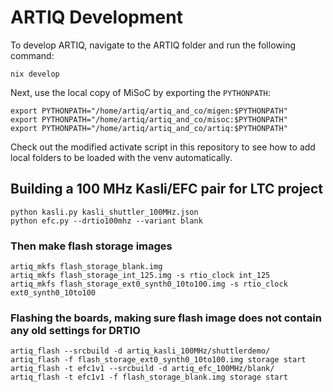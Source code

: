 # ARTIQ Development

To develop ARTIQ, navigate to the ARTIQ folder and run the following command:

    nix develop

Next, use the local copy of MiSoC by exporting the `PYTHONPATH`:

    export PYTHONPATH="/home/artiq/artiq_and_co/migen:$PYTHONPATH"
    export PYTHONPATH="/home/artiq/artiq_and_co/misoc:$PYTHONPATH"
    export PYTHONPATH="/home/artiq/artiq_and_co/artiq:$PYTHONPATH"

Check out the modified activate script in this repository to see how to add
local folders to be loaded with the venv automatically.

## Building a 100 MHz Kasli/EFC pair for LTC project

    python kasli.py kasli_shuttler_100MHz.json
    python efc.py --drtio100mhz --variant blank

### Then make flash storage images

    artiq_mkfs flash_storage_blank.img
    artiq_mkfs flash_storage_int_125.img -s rtio_clock int_125
    artiq_mkfs flash_storage_ext0_synth0_10to100.img -s rtio_clock ext0_synth0_10to100

### Flashing the boards, making sure flash image does not contain any old settings for DRTIO

    artiq_flash --srcbuild -d artiq_kasli_100MHz/shuttlerdemo/
    artiq_flash -f flash_storage_ext0_synth0_10to100.img storage start
    artiq_flash -t efc1v1 --srcbuild -d artiq_efc_100MHz/blank/
    artiq_flash -t efc1v1 -f flash_storage_blank.img storage start
